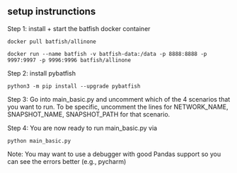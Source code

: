 ## setup instrunctions ##

Step 1: install + start the batfish docker container

```
docker pull batfish/allinone

docker run --name batfish -v batfish-data:/data -p 8888:8888 -p 9997:9997 -p 9996:9996 batfish/allinone
```

Step 2: install pybatfish 
```
python3 -m pip install --upgrade pybatfish
```

Step 3: Go into main_basic.py and uncomment which of the 4 scenarios that you want to run. To be specific, uncomment the lines
for NETWORK_NAME, SNAPSHOT_NAME, SNAPSHOT_PATH for that scenario.

Step 4: You are now ready to run main_basic.py via

```
python main_basic.py
```
Note: You may want to use a debugger with good Pandas support so you can see the errors better (e.g., pycharm)